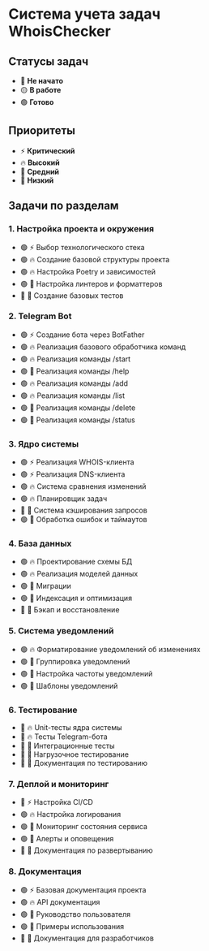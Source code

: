 # Система учета задач WhoisChecker

## Статусы задач
- 🔴 **Не начато**
- 🟡 **В работе**
- 🟢 **Готово**

## Приоритеты
- ⚡ **Критический**
- 🔥 **Высокий**
- 📌 **Средний**
- 📝 **Низкий**

## Задачи по разделам

### 1. Настройка проекта и окружения
- 🟢 ⚡ Выбор технологического стека
- 🟢 🔥 Создание базовой структуры проекта
- 🟢 🔥 Настройка Poetry и зависимостей
- 🟢 📌 Настройка линтеров и форматтеров
- 🔴 📌 Создание базовых тестов

### 2. Telegram Bot
- 🟢 ⚡ Создание бота через BotFather
- 🟢 🔥 Реализация базового обработчика команд
- 🟢 🔥 Реализация команды /start
- 🟢 📌 Реализация команды /help
- 🟢 🔥 Реализация команды /add
- 🟢 🔥 Реализация команды /list
- 🟢 📌 Реализация команды /delete
- 🟢 📌 Реализация команды /status

### 3. Ядро системы
- 🟢 ⚡ Реализация WHOIS-клиента
- 🟢 ⚡ Реализация DNS-клиента
- 🟢 🔥 Система сравнения изменений
- 🟢 🔥 Планировщик задач
- 🔴 📌 Система кэширования запросов
- 🟢 📌 Обработка ошибок и таймаутов

### 4. База данных
- 🟢 🔥 Проектирование схемы БД
- 🟢 🔥 Реализация моделей данных
- 🟢 📌 Миграции
- 🟢 📌 Индексация и оптимизация
- 🔴 📝 Бэкап и восстановление

### 5. Система уведомлений
- 🟢 🔥 Форматирование уведомлений об изменениях
- 🟢 📌 Группировка уведомлений
- 🟢 📌 Настройка частоты уведомлений
- 🟢 📝 Шаблоны уведомлений

### 6. Тестирование
- 🔴 🔥 Unit-тесты ядра системы
- 🔴 🔥 Тесты Telegram-бота
- 🔴 📌 Интеграционные тесты
- 🔴 📌 Нагрузочное тестирование
- 🔴 📝 Документация по тестированию

### 7. Деплой и мониторинг
- 🔴 ⚡ Настройка CI/CD
- 🟢 🔥 Настройка логирования
- 🟢 📌 Мониторинг состояния сервиса
- 🟢 📌 Алерты и оповещения
- 🔴 📝 Документация по развертыванию

### 8. Документация
- 🟢 ⚡ Базовая документация проекта
- 🟢 🔥 API документация
- 🟢 📌 Руководство пользователя
- 🟢 📝 Примеры использования
- 🔴 📝 Документация для разработчиков 